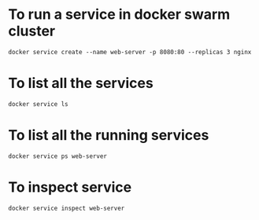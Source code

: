 # To run a service in docker swarm cluster
`docker service create --name web-server -p 8080:80 --replicas 3 nginx`

# To list all the services
`docker service ls`

# To list all the running services
`docker service ps web-server`

# To inspect service 
`docker service inspect web-server`